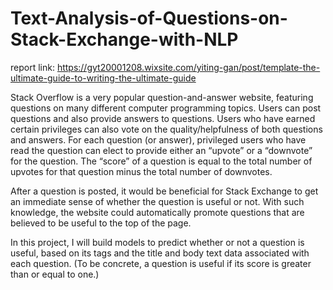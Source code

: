 # Text-Analysis-of-Questions-on-Stack-Exchange-with-NLP
report link:
https://gyt20001208.wixsite.com/yiting-gan/post/template-the-ultimate-guide-to-writing-the-ultimate-guide

Stack Overflow is a very popular question-and-answer website, featuring questions on many different computer programming topics. Users can post questions and also provide answers to questions. Users who have earned certain privileges can also vote on the quality/helpfulness of both questions and answers. For each question (or answer), privileged users who have read the question can elect to provide either an “upvote” or a “downvote” for the question. The “score” of a question is equal to the total number of upvotes for that question minus the total number of downvotes.

After a question is posted, it would be beneficial for Stack Exchange to get an immediate sense of whether the question is useful or not. With such knowledge, the website could automatically promote questions that are believed to be useful to the top of the page.

In this project, I will build models to predict whether or not a question is useful, based on its tags and the title and body text data associated with each question. (To be concrete, a question is useful if its score is greater than or equal to one.)
